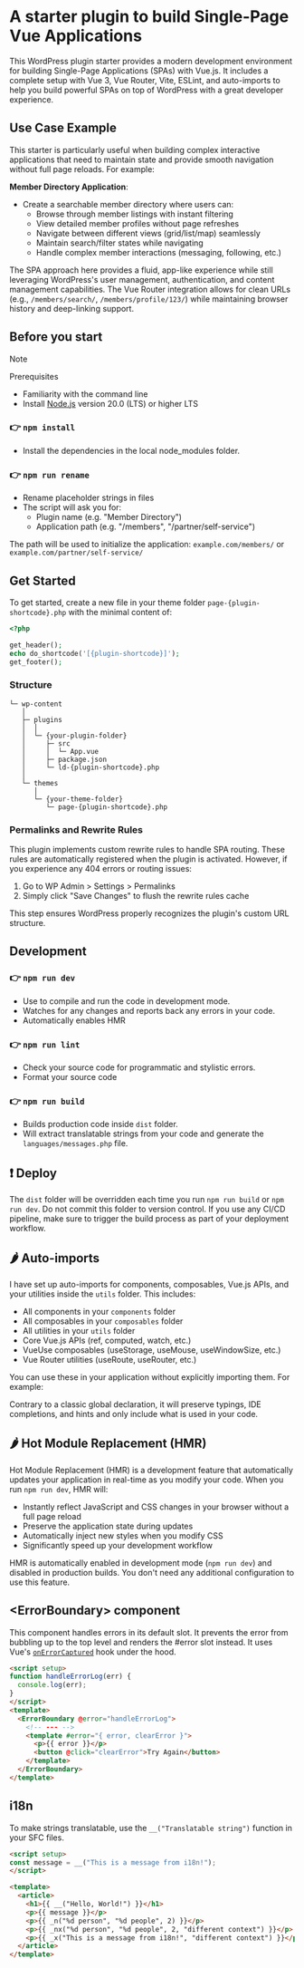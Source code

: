 # A starter plugin to build Single-Page Vue Applications

This WordPress plugin starter provides a modern development environment for building Single-Page Applications (SPAs) with Vue.js. It includes a complete setup with Vue 3, Vue Router, Vite, ESLint, and auto-imports to help you build powerful SPAs on top of WordPress with a great developer experience.

## Use Case Example

This starter is particularly useful when building complex interactive applications that need to maintain state and provide smooth navigation without full page reloads. For example:

**Member Directory Application**: 
- Create a searchable member directory where users can:
  - Browse through member listings with instant filtering
  - View detailed member profiles without page refreshes
  - Navigate between different views (grid/list/map) seamlessly
  - Maintain search/filter states while navigating
  - Handle complex member interactions (messaging, following, etc.)

The SPA approach here provides a fluid, app-like experience while still leveraging WordPress's user management, authentication, and content management capabilities. The Vue Router integration allows for clean URLs (e.g., `/members/search/`, `/members/profile/123/`) while maintaining browser history and deep-linking support.

## Before you start

> [!NOTE]
> Prerequisites
> * Familiarity with the command line
> * Install [Node.js](https://nodejs.org/en) version 20.0 (LTS) or higher LTS

### 👉  `npm install`
* Install the dependencies in the local node_modules folder.

### 👉  `npm run rename`
* Rename placeholder strings in files
* The script will ask you for:
  * Plugin name (e.g. "Member Directory")
  * Application path (e.g. "/members", "/partner/self-service")

The path will be used to initialize the application: ``example.com/members/`` or ``example.com/partner/self-service/``

## Get Started

To get started, create a new file in your theme folder ``page-{plugin-shortcode}.php`` with the minimal content of:

```php
<?php

get_header();
echo do_shortcode('[{plugin-shortcode}]');
get_footer();
```

### Structure
```
└─ wp-content
   │
   ├─ plugins
   │  │
   │  └─ {your-plugin-folder}
   │     ├─ src
   │     │  └─ App.vue
   │     ├─ package.json
   │     └─ ld-{plugin-shortcode}.php
   │
   └─ themes
      │
      └─ {your-theme-folder}
         └─ page-{plugin-shortcode}.php
```

### Permalinks and Rewrite Rules

This plugin implements custom rewrite rules to handle SPA routing. These rules are automatically registered when the plugin is activated. However, if you experience any 404 errors or routing issues:

1. Go to WP Admin > Settings > Permalinks
2. Simply click "Save Changes" to flush the rewrite rules cache

This step ensures WordPress properly recognizes the plugin's custom URL structure.

## Development

### 👉  `npm run dev`
* Use to compile and run the code in development mode.
* Watches for any changes and reports back any errors in your code.
* Automatically enables HMR
  
### 👉  `npm run lint`
* Check your source code for programmatic and stylistic errors. 
* Format your source code

### 👉  `npm run build`
- Builds production code inside `dist` folder.
- Will extract translatable strings from your code and generate the `languages/messages.php` file.

## ❗️ Deploy

The `dist` folder will be overridden each time you run `npm run build` or `npm run dev`. Do not commit this folder to version control. If you use any CI/CD pipeline, make sure to trigger the build process as part of your deployment workflow.
  
## 🌶️ Auto-imports

I have set up auto-imports for components, composables, Vue.js APIs, and your utilities inside the ``utils`` folder. This includes:

- All components in your ``components`` folder
- All composables in your ``composables`` folder
- All utilities in your ``utils`` folder 
- Core Vue.js APIs (ref, computed, watch, etc.)
- VueUse composables (useStorage, useMouse, useWindowSize, etc.)
- Vue Router utilities (useRoute, useRouter, etc.)

You can use these in your application without explicitly importing them. For example:

Contrary to a classic global declaration, it will preserve typings, IDE completions, and hints and only include what is used in your code.

## 🌶️ Hot Module Replacement (HMR)

Hot Module Replacement (HMR) is a development feature that automatically updates your application in real-time as you modify your code. When you run `npm run dev`, HMR will:

- Instantly reflect JavaScript and CSS changes in your browser without a full page reload
- Preserve the application state during updates
- Automatically inject new styles when you modify CSS
- Significantly speed up your development workflow

HMR is automatically enabled in development mode (`npm run dev`) and disabled in production builds. You don't need any additional configuration to use this feature.

## &lt;ErrorBoundary&gt; component

This component handles errors in its default slot. It prevents the error from bubbling up to the top level and renders the #error slot instead.
It uses Vue's [`onErrorCaptured`](https://vuejs.org/api/composition-api-lifecycle.html#onerrorcaptured) hook under the hood.

```html
<script setup>
function handleErrorLog(err) {
  console.log(err);
}
</script>
<template>
  <ErrorBoundary @error="handleErrorLog">
    <!-- --- -->
    <template #error="{ error, clearError }">
      <p>{{ error }}</p>
      <button @click="clearError">Try Again</button>
    </template>
  </ErrorBoundary>
</template>
```

## i18n

To make strings translatable, use the `__("Translatable string")` function in your SFC files.

```html
<script setup>
const message = __("This is a message from i18n!");
</script>

<template>
  <article>
    <h1>{{ __("Hello, World!") }}</h1>
    <p>{{ message }}</p>
    <p>{{ _n("%d person", "%d people", 2) }}</p>
    <p>{{ _nx("%d person", "%d people", 2, "different context") }}</p>
    <p>{{ _x("This is a message from i18n!", "different context") }}</p>
  </article>
</template>
```
